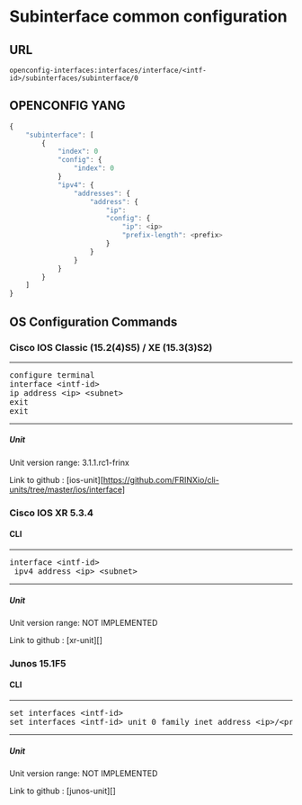 # Subinterface common configuration

## URL

```
openconfig-interfaces:interfaces/interface/<intf-id>/subinterfaces/subinterface/0
```

## OPENCONFIG YANG

```javascript
{
    "subinterface": [
        {
            "index": 0
            "config": {
                "index": 0
            }
            "ipv4": {
                "addresses": {
                    "address": {
                        "ip":
                        "config": {
                            "ip": <ip>
                            "prefix-length": <prefix>
                        }
                    }
                }
            }
        }
    ]
}
```

## OS Configuration Commands

### Cisco IOS Classic (15.2(4)S5) / XE (15.3(3)S2)

---
<pre>
configure terminal
interface &lt;intf-id&gt;
ip address &lt;ip&gt; &lt;subnet&gt;
exit
exit
</pre>
---

##### Unit

Unit version range: 3.1.1.rc1-frinx

Link to github : [ios-unit][https://github.com/FRINXio/cli-units/tree/master/ios/interface]

### Cisco IOS XR 5.3.4

#### CLI

---
<pre>
interface &lt;intf-id&gt;
 ipv4 address &lt;ip&gt; &lt;subnet&gt;
</pre>
---

##### Unit

Unit version range: NOT IMPLEMENTED

Link to github : [xr-unit][]

### Junos 15.1F5

#### CLI

---
<pre>
set interfaces &lt;intf-id&gt;
set interfaces &lt;intf-id&gt; unit 0 family inet address &lt;ip&gt/&lt;prefix&gt;l
</pre>
---

##### Unit

Unit version range: NOT IMPLEMENTED

Link to github : [junos-unit][]
